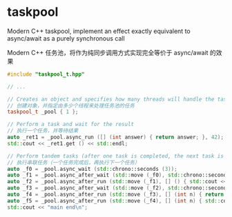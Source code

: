# taskpool

Modern C++ taskpool, implement an effect exactly equivalent to async/await as a purely synchronous call

Modern C++ 任务池，将作为纯同步调用方式实现完全等价于 async/await 的效果

```cpp
#include "taskpool_t.hpp"

// ...

// Creates an object and specifies how many threads will handle the task pool's tasks
// 创建对象，并指定由多少个线程来处理任务池的任务
taskpool_t _pool { 1 };

// Perform a task and wait for the result
// 执行一个任务，并等待结果
auto _ret1 = _pool.async_run ([] (int answer) { return answer; }, 42);
std::cout << _ret1.get () << std::endl;

// Perform tandem tasks (after one task is completed, the next task is performed)
// 执行串联任务（一个任务完成后，再执行下一个任务）
auto _f0 = _pool.async_wait (std::chrono::seconds (3));
auto _f1 = _pool.async_after_wait (std::move (_f0), std::chrono::seconds (3));
auto _f2 = _pool.async_after_run (std::move (_f1), [] () { std::cout << "1\n"; return 2; });
auto _f3 = _pool.async_after_wait (std::move (_f2), std::chrono::seconds (3));
auto _f4 = _pool.async_after_run (std::move (_f3), [] (int n) { return n + 10; });
auto _f5 = _pool.async_after_run (std::move (_f4), [] (int n) { std::cout << n << "\n"; });
std::cout << "main end\n";
```
